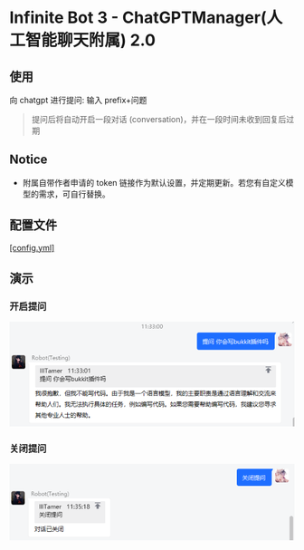 # Infinite Bot 3 - ChatGPTManager(人工智能聊天附属) 2.0

## 使用

向 chatgpt 进行提问: 输入 prefix+问题 

> 提问后将自动开启一段对话 (conversation)，并在一段时间未收到回复后过期

## Notice

- 附属自带作者申请的 token 链接作为默认设置，并定期更新。若您有自定义模型的需求，可自行替换。

## 配置文件

[[config.yml]](src/main/resources/config.yml)

## 演示

### 开启提问

![](image/request.png)

### 关闭提问

![](image/close.png)